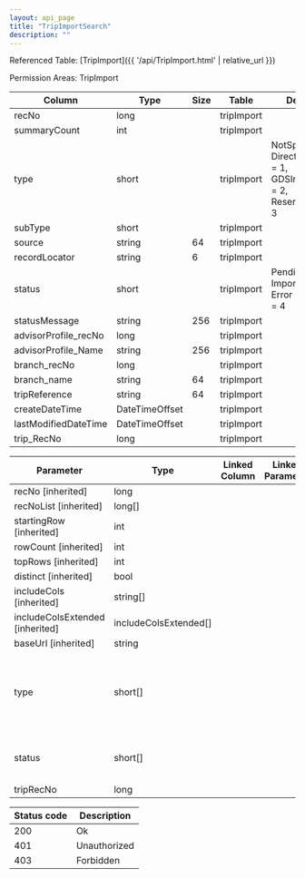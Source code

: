 ```yaml
---
layout: api_page
title: "TripImportSearch"
description: ""
---
```




Referenced Table: [TripImport]({{ '/api/TripImport.html' | relative_url }})

Permission Areas: TripImport

| Column | Type | Size | Table | Description |
| ------ | ---- | ---- | ----- | ----------- |
| recNo | long |  | tripImport | 
| summaryCount | int |  | tripImport | 
| type | short |  | tripImport | NotSpecified = 0, DirectConnectXML = 1, GDSInterfaceText = 2, ReservationJson = 3
| subType | short |  | tripImport | 
| source | string | 64 | tripImport | 
| recordLocator | string | 6 | tripImport | 
| status | short |  | tripImport | Pending = 1, Imported = 2, Error = 3, Warning = 4
| statusMessage | string | 256 | tripImport | 
| advisorProfile_recNo | long |  | tripImport | 
| advisorProfile_Name | string | 256 | tripImport | 
| branch_recNo | long |  | tripImport | 
| branch_name | string | 64 | tripImport | 
| tripReference | string | 64 | tripImport | 
| createDateTime | DateTimeOffset |  | tripImport | 
| lastModifiedDateTime | DateTimeOffset |  | tripImport | 
| trip_RecNo | long |  | tripImport | 

| Parameter | Type | Linked Column | Linked Parameter | Description |
| --------- | ---- | ------------- | ---------------- | ----------- |
| recNo [inherited] | long |  |  | 
| recNoList [inherited] | long[] |  |  | 
| startingRow [inherited] | int |  |  | 
| rowCount [inherited] | int |  |  | 
| topRows [inherited] | int |  |  | 
| distinct [inherited] | bool |  |  | 
| includeCols [inherited] | string[] |  |  | 
| includeColsExtended [inherited] | includeColsExtended[] |  |  | 
| baseUrl [inherited] | string |  |  | 
| type | short[] |  |  | NotSpecified = 0, DirectConnectXML = 1, GDSInterfaceText = 2, ReservationJson = 3
| status | short[] |  |  | Pending = 1, Imported = 2, Error = 3, Warning = 4
| tripRecNo | long |  |  | 

| Status code | Description |
| ----------- | ----------- |
| 200 | Ok |
| 401 | Unauthorized |
| 403 | Forbidden |


